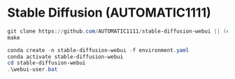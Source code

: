 # Stable Diffusion (AUTOMATIC1111)

```powershell
git clone https://github.com/AUTOMATIC1111/stable-diffusion-webui || (cd .\FlexGen && git pull)
make

conda create -n stable-diffusion-webui -f environment.yaml
conda activate stable-diffusion-webui
cd stable-diffusion-webui
.\webui-user.bat
```
